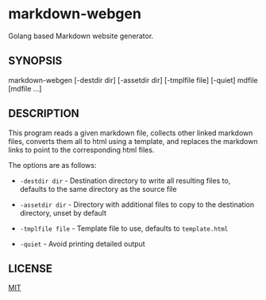 # markdown-webgen

Golang based Markdown website generator.

## SYNOPSIS

markdown-webgen [-destdir dir] [-assetdir dir] [-tmplfile file] [-quiet] mdfile [mdfile ...]

## DESCRIPTION

This program reads a given markdown file, collects other linked markdown files,
converts them all to html using a template, and replaces the markdown links
to point to the corresponding html files.

The options are as follows:

 * `-destdir dir` - Destination directory to write all resulting files to, defaults to the same directory as the source file

 * `-assetdir dir` - Directory with additional files to copy to the destination directory, unset by default
 
 * `-tmplfile file` - Template file to use, defaults to `template.html`

 * `-quiet` - Avoid printing detailed output

## LICENSE

[MIT](LICENSE.md)
